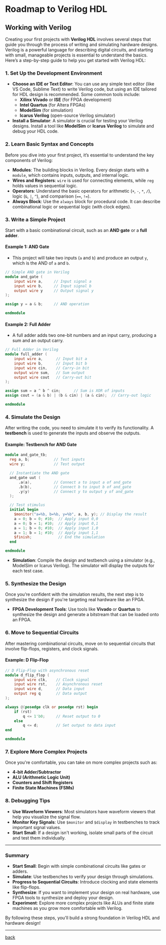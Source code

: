 # Roadmap to Verilog HDL

## Working with Verilog

Creating your first projects with **Verilog HDL** involves several steps that guide you through the process of writing and simulating hardware designs. Verilog is a powerful language for describing digital circuits, and starting with small, manageable projects is essential to understand the basics. Here’s a step-by-step guide to help you get started with Verilog HDL:

### 1. **Set Up the Development Environment**

- **Choose an IDE or Text Editor**: You can use any simple text editor (like VS Code, Sublime Text) to write Verilog code, but using an IDE tailored for HDL design is recommended. Some common tools include:
  - **Xilinx Vivado** or **ISE** (for FPGA development)
  - **Intel Quartus** (for Altera FPGAs)
  - **ModelSim** (for simulation)
  - **Icarus Verilog** (open-source Verilog simulator)
- **Install a Simulator**: A simulator is crucial for testing your Verilog designs. Install a tool like **ModelSim** or **Icarus Verilog** to simulate and debug your HDL code.

### 2. **Learn Basic Syntax and Concepts**

   Before you dive into your first project, it’s essential to understand the key components of Verilog:

- **Modules**: The building blocks in Verilog. Every design starts with a `module`, which contains inputs, outputs, and internal logic.
- **Wires and Registers**: `wire` is used for connecting elements, while `reg` holds values in sequential logic.
- **Operators**: Understand the basic operators for arithmetic (`+`, `-`, `*`, `/`), logic (`&`, `|`, `^`), and comparison (`==`, `!=`).
- **Always Block**: Use the `always` block for procedural code. It can describe combinational logic or sequential logic (with clock edges).

### 3. **Write a Simple Project**

   Start with a basic combinational circuit, such as an **AND gate** or a **full adder**.

#### Example 1: **AND Gate**

- This project will take two inputs (`a` and `b`) and produce an output `y`, which is the AND of `a` and `b`.

```verilog
// Simple AND gate in Verilog
module and_gate (
    input wire a,     // Input signal a
    input wire b,     // Input signal b
    output wire y     // Output signal y
);

assign y = a & b;     // AND operation

endmodule
```

#### Example 2: **Full Adder**

- A full adder adds two one-bit numbers and an input carry, producing a sum and an output carry.

```verilog
// Full Adder in Verilog
module full_adder (
    input wire a,      // Input bit a
    input wire b,      // Input bit b
    input wire cin,    // Carry-in bit
    output wire sum,   // Sum output
    output wire cout   // Carry-out bit
);

assign sum = a ^ b ^ cin;      // Sum is XOR of inputs
assign cout = (a & b) | (b & cin) | (a & cin);  // Carry-out logic

endmodule
```

### 4. **Simulate the Design**

   After writing the code, you need to simulate it to verify its functionality. A **testbench** is used to generate the inputs and observe the outputs.

#### Example: **Testbench for AND Gate**

```verilog
module and_gate_tb;
  reg a, b;           // Test inputs
  wire y;             // Test output

  // Instantiate the AND gate
  and_gate uut (
      .a(a),          // Connect a to input a of and_gate
      .b(b),          // Connect b to input b of and_gate
      .y(y)           // Connect y to output y of and_gate
  );

  // Test stimulus
  initial begin
    $monitor("a=%b, b=%b, y=%b", a, b, y); // Display the result
    a = 0; b = 0; #10;  // Apply input 0,0
    a = 0; b = 1; #10;  // Apply input 0,1
    a = 1; b = 0; #10;  // Apply input 1,0
    a = 1; b = 1; #10;  // Apply input 1,1
    $finish;            // End the simulation
  end

endmodule
```

- **Simulation**: Compile the design and testbench using a simulator (e.g., ModelSim or Icarus Verilog). The simulator will display the outputs for each test case.

### 5. **Synthesize the Design**

   Once you’re confident with the simulation results, the next step is to synthesize the design if you're targeting real hardware like an FPGA.

- **FPGA Development Tools**: Use tools like **Vivado** or **Quartus** to synthesize the design and generate a bitstream that can be loaded onto an FPGA.

### 6. **Move to Sequential Circuits**

   After mastering combinational circuits, move on to sequential circuits that involve flip-flops, registers, and clock signals.

#### Example: **D Flip-Flop**

```verilog
// D Flip-Flop with asynchronous reset
module d_flip_flop (
    input wire clk,    // Clock signal
    input wire rst,    // Asynchronous reset
    input wire d,      // Data input
    output reg q       // Data output
);

always @(posedge clk or posedge rst) begin
    if (rst)
        q <= 1'b0;     // Reset output to 0
    else
        q <= d;        // Set output to data input
end

endmodule
```

### 7. **Explore More Complex Projects**

   Once you're comfortable, you can take on more complex projects such as:

- **4-bit Adder/Subtractor**
- **ALU (Arithmetic Logic Unit)**
- **Counters and Shift Registers**
- **Finite State Machines (FSMs)**

### 8. **Debugging Tips**

- **Use Waveform Viewers**: Most simulators have waveform viewers that help you visualize the signal flow.
- **Monitor Key Signals**: Use `$monitor` and `$display` in testbenches to track important signal values.
- **Start Small**: If a design isn't working, isolate small parts of the circuit and test them individually.

---

### Summary

- **Start Small**: Begin with simple combinational circuits like gates or adders.
- **Simulate**: Use testbenches to verify your design through simulations.
- **Progress to Sequential Circuits**: Introduce clocking and state elements like flip-flops.
- **Synthesize**: If you want to implement your design on real hardware, use FPGA tools to synthesize and deploy your design.
- **Experiment**: Explore more complex projects like ALUs and finite state machines as you grow more comfortable with Verilog.

By following these steps, you'll build a strong foundation in Verilog HDL and hardware design!

---

[back](./getting-started.md)
